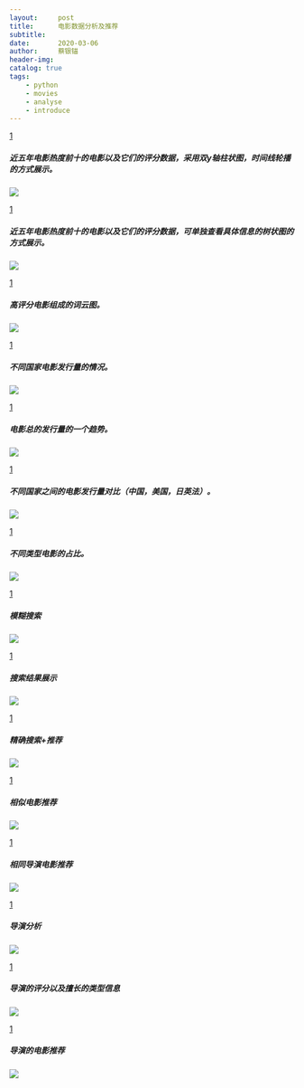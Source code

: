 ```yaml
---
layout:     post
title:      电影数据分析及推荐
subtitle:   
date:       2020-03-06
author:     蔡银锚
header-img:
catalog: true
tags:
    - python
    - movies
    - analyse
    - introduce
---
```




[1](https://raw.githubusercontent.com/anchor2017/anchor2017.github.io/master/img/Snipaste_1.png)
##### 近五年电影热度前十的电影以及它们的评分数据，采用双y轴柱状图，时间线轮播的方式展示。
![](https://raw.githubusercontent.com/anchor2017/anchor2017.github.io/master/img/Snipaste_1.png)

[1](https://raw.githubusercontent.com/anchor2017/anchor2017.github.io/master/img/Snipaste_2.png)
##### 近五年电影热度前十的电影以及它们的评分数据，可单独查看具体信息的树状图的方式展示。
![](https://raw.githubusercontent.com/anchor2017/anchor2017.github.io/master/img/Snipaste_2.png)

[1](https://raw.githubusercontent.com/anchor2017/anchor2017.github.io/master/img/Snipaste_3.png)
##### 高评分电影组成的词云图。
![](https://raw.githubusercontent.com/anchor2017/anchor2017.github.io/master/img/Snipaste_3.png)

[1](https://raw.githubusercontent.com/anchor2017/anchor2017.github.io/master/img/Snipaste_4.png)
##### 不同国家电影发行量的情况。
![](https://raw.githubusercontent.com/anchor2017/anchor2017.github.io/master/img/Snipaste_4.png)

[1](https://raw.githubusercontent.com/anchor2017/anchor2017.github.io/master/img/Snipaste_5.png)
##### 电影总的发行量的一个趋势。
![](https://raw.githubusercontent.com/anchor2017/anchor2017.github.io/master/img/Snipaste_5.png)

[1](https://raw.githubusercontent.com/anchor2017/anchor2017.github.io/master/img/Snipaste_6.png)
##### 不同国家之间的电影发行量对比（中国，美国，日英法）。
![](https://raw.githubusercontent.com/anchor2017/anchor2017.github.io/master/img/Snipaste_6.png)

[1](https://raw.githubusercontent.com/anchor2017/anchor2017.github.io/master/img/Snipaste_7.png)
##### 不同类型电影的占比。
![](https://raw.githubusercontent.com/anchor2017/anchor2017.github.io/master/img/Snipaste_7.png)

[1](https://raw.githubusercontent.com/anchor2017/anchor2017.github.io/master/img/Snipaste_8.png)
##### 模糊搜索
![](https://raw.githubusercontent.com/anchor2017/anchor2017.github.io/master/img/Snipaste_8.png)

[1](https://raw.githubusercontent.com/anchor2017/anchor2017.github.io/master/img/Snipaste_9.png)
##### 搜索结果展示
![](https://raw.githubusercontent.com/anchor2017/anchor2017.github.io/master/img/Snipaste_9.png)

[1](https://raw.githubusercontent.com/anchor2017/anchor2017.github.io/master/img/Snipaste_10.png)
##### 精确搜索+推荐
![](https://raw.githubusercontent.com/anchor2017/anchor2017.github.io/master/img/Snipaste_10.png)

[1](https://raw.githubusercontent.com/anchor2017/anchor2017.github.io/master/img/Snipaste_11_1.png)
##### 相似电影推荐
![](https://raw.githubusercontent.com/anchor2017/anchor2017.github.io/master/img/Snipaste_11_1.png)

[1](https://raw.githubusercontent.com/anchor2017/anchor2017.github.io/master/img/Snipaste_11_2.png)
##### 相同导演电影推荐
![](https://raw.githubusercontent.com/anchor2017/anchor2017.github.io/master/img/Snipaste_11_2.png)

[1](https://raw.githubusercontent.com/anchor2017/anchor2017.github.io/master/img/Snipaste_12.png)
##### 导演分析
![](https://raw.githubusercontent.com/anchor2017/anchor2017.github.io/master/img/Snipaste_12.png)

[1](https://raw.githubusercontent.com/anchor2017/anchor2017.github.io/master/img/Snipaste_13.png)
##### 导演的评分以及擅长的类型信息
![](https://raw.githubusercontent.com/anchor2017/anchor2017.github.io/master/img/Snipaste_13.png)

[1](https://raw.githubusercontent.com/anchor2017/anchor2017.github.io/master/img/Snipaste_14.png)
##### 导演的电影推荐
![](https://raw.githubusercontent.com/anchor2017/anchor2017.github.io/master/img/Snipaste_14.png)




